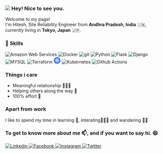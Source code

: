 
<h3><img src="https://emojis.slackmojis.com/emojis/images/1531849430/4246/blob-sunglasses.gif?1531849430" width="30"/> Hey! Nice to see you.</h3>

<p>Welcome to my page! </br> I'm Hitesh, Site Reliability Engineer from <b>Andhra Pradesh, India</b> 🇮🇳, currently living in <b>Tokyo, Japan</b> 🇯🇵. </p>


<h3>🚀 Skills</h3>
<p>
  <img alt="Amazon Web Services" src="https://img.shields.io/badge/Amazon_Web_Services-232F3E?style=flat-square&logo=amazon-aws&logoColor=white" />
  <img alt="Docker" src="https://img.shields.io/badge/-Docker-46a2f1?style=flat-square&logo=docker&logoColor=white" />
  <img alt="git" src="https://img.shields.io/badge/-Git-F05032?style=flat-square&logo=git&logoColor=white" />
  <img alt="Python" src="https://img.shields.io/badge/Python-3776AB?style=flat-square&logo=python&logoColor=white" />
  <img alt="Flask" src="https://img.shields.io/badge/Flask-000000?style=flat-square&logo=flask&logoColor=white" />
  <img alt="Django" src="https://img.shields.io/badge/Django-092E20?style=flat-square&logo=django&logoColor=white" />
  <img alt="MYSQL" src="https://img.shields.io/badge/MySQL-00000F?style=flat-square&logo=mysql&logoColor=white" />
  <img alt="Terraform" src="https://badgen.net/badge/icon/terraform?icon=terraform&label" />
  <img alt="Kubernetes" src="https://github.com/kubernetes/kubernetes/blob/master/logo/logo.svg" width="22" /> <img alt="Kubernetes" src="https://badgen.net/badge/icon/Kubernetes?icon=kubernetes&label" />
  <img alt="Github Actions" src="https://img.shields.io/badge/-Github_Actions-2088FF?style=flat-square&logo=github-actions&logoColor=white" />

</p>

### Things i care

- Meaningful relationship 🧑‍🤝‍🧑
- Helping others along the way 👨‍
- 100% effort 🚢 




### Apart from work
I like to spend my time in learning 📖, interating👨‍👧‍👦 and wandering 🚶‍♂️

<h3>To get to know more about me 📫, and if you want to say hi. 😄</h3>

<a href = "https://www.linkedin.com/in/saihitesh/" target = "_self"> <img src="https://img.shields.io/badge/LinkedIn-0077B5?style=for-the-badge&logo=linkedin&logoColor=white" alt = "Linkedin" border = "0"/> </a>
<a href = "https://www.facebook.com/hitesh.sai.961" target = "_self"> <img src="https://img.shields.io/badge/Facebook-1877F2?style=for-the-badge&logo=facebook&logoColor=white" alt = "Facebook" border = "0"/> </a>
<a href = "https://www.instagram.com/saihitesh_98/" target = "_self"> <img src="https://img.shields.io/badge/Instagram-E4405F?style=for-the-badge&logo=instagram&logoColor=white" alt = "Instagram" border = "0"/> </a>
<a href = "https://twitter.com/saihitesh98" target = "_self"> <img src="https://img.shields.io/badge/Twitter-1DA1F2?style=for-the-badge&logo=twitter&logoColor=white" alt = "Twitter" border = "0"/> </a>



<!--
**hiteshsai/hiteshsai** is a ✨ _special_ ✨ repository because its `README.md` (this file) appears on your GitHub profile.

Here are some ideas to get you started:

- 🔭 I’m currently working on ...
- 🌱 I’m currently learning ...
- 👯 I’m looking to collaborate on ...
- 🤔 I’m looking for help with ...
- 💬 Ask me about ...
- 📫 How to reach me: ...
- 😄 Pronouns: ...
- ⚡ Fun fact: ...
-->
